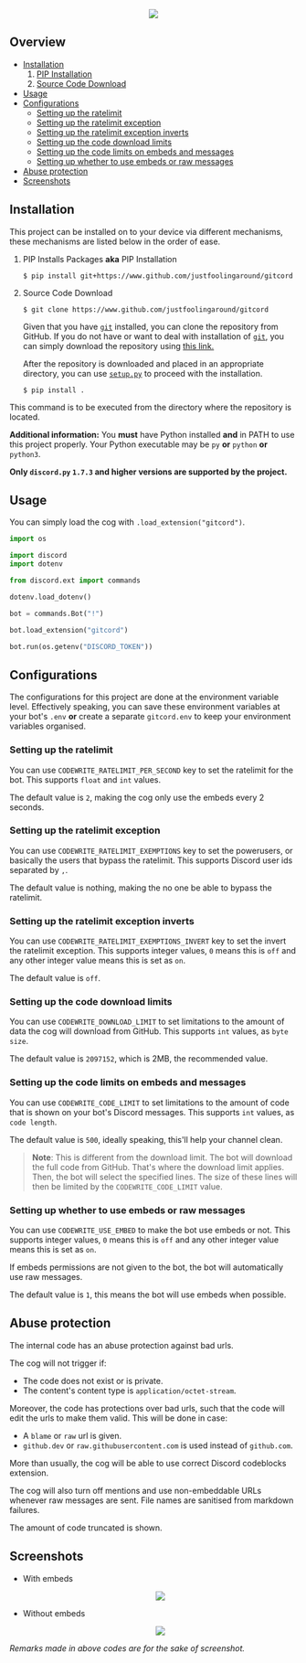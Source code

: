 <p align="center"><img src="https://capsule-render.vercel.app/api?type=soft&fontColor=3ea6ff&text=gitcord&height=150&fontSize=60&desc=The connection cog from Discord to GitHub, for developers by developers.&descAlignY=75&descAlign=60&color=00000000&animation=twinkling"></p>

## Overview

- [Installation](#installation)
    1. [PIP Installation](#pip-installation)
    2. [Source Code Download](#source-code-download)
- [Usage](#usage)
- [Configurations](#configurations)
    - [Setting up the ratelimit](#setting-up-the-ratelimit)
    - [Setting up the ratelimit exception](#setting-up-the-ratelimit-exception)
    - [Setting up the ratelimit exception inverts](#setting-up-the-ratelimit-exception-inverts)
    - [Setting up the code download limits](#setting-up-the-code-download-limits)
    - [Setting up the code limits on embeds and messages](#setting-up-the-code-limits-on-embeds-and-messages)
    - [Setting up whether to use embeds or raw messages](#setting-up-whether-to-use-embeds-or-raw-messages)
- [Abuse protection](#abuse-protection)
- [Screenshots](#screenshots)


## Installation

This project can be installed on to your device via different mechanisms, these mechanisms are listed below in the order of ease.

<ol>

<li id="pip-installation"> PIP Installs Packages <strong>aka</strong> PIP Installation 

    $ pip install git+https://www.github.com/justfoolingaround/gitcord
</li>
<li id="source-code-download"> Source Code Download

    $ git clone https://www.github.com/justfoolingaround/gitcord

Given that you have [`git`](https://git-scm.com/) installed, you can clone the repository from GitHub. If you do not have or want to deal with installation of [`git`](https://git-scm.com/), you can simply download the repository using [this link.](https://github.com/justfoolingaround/gitcord/archive/refs/heads/master.zip)

After the repository is downloaded and placed in an appropriate directory, you can use [`setup.py`](./setup.py) to proceed with the installation.

    $ pip install .
</li>
</ol>
This command is to be executed from the directory where the repository is located.

**Additional information:** You **must** have Python installed **and** in PATH to use this project properly. Your Python executable may be `py` **or** `python` **or** `python3`. 

**Only `discord.py` `1.7.3` and higher versions are supported by the project.**

## Usage

You can simply load the cog with `.load_extension("gitcord")`.

```py
import os

import discord
import dotenv

from discord.ext import commands

dotenv.load_dotenv()

bot = commands.Bot("!")

bot.load_extension("gitcord")

bot.run(os.getenv("DISCORD_TOKEN"))
```

## Configurations

The configurations for this project are done at the environment variable level. Effectively speaking, you can save these environment variables at your bot's `.env` **or** create a separate `gitcord.env` to keep your environment variables organised.

### Setting up the ratelimit

You can use `CODEWRITE_RATELIMIT_PER_SECOND` key to set the ratelimit for the bot. This supports `float` and `int` values. 

The default value is `2`, making the cog only use the embeds every 2 seconds.

### Setting up the ratelimit exception

You can use `CODEWRITE_RATELIMIT_EXEMPTIONS` key to set the powerusers, or basically the users that bypass the ratelimit. This supports Discord user ids separated by `,`.

The default value is nothing, making the no one be able to bypass the ratelimit.

### Setting up the ratelimit exception inverts

You can use `CODEWRITE_RATELIMIT_EXEMPTIONS_INVERT` key to set the invert the ratelimit exception. This supports integer values, `0` means this is `off` and any other integer value means this is set as `on`.

The default value is `off`. 

### Setting up the code download limits

You can use `CODEWRITE_DOWNLOAD_LIMIT` to set limitations to the amount of data the cog will download from GitHub. This supports `int` values, as `byte size`.

The default value is `2097152`, which is 2MB, the recommended value.

### Setting up the code limits on embeds and messages

You can use `CODEWRITE_CODE_LIMIT` to set limitations to the amount of code that is shown on your bot's Discord messages. This supports `int` values, as `code length`.

The default value is `500`, ideally speaking, this'll help your channel clean.

> **Note**: This is different from the download limit. The bot will download the full code from GitHub. That's where the download limit applies. Then, the bot will select the specified lines. The size of these lines will then be limited by the `CODEWRITE_CODE_LIMIT` value.

### Setting up whether to use embeds or raw messages

You can use `CODEWRITE_USE_EMBED` to make the bot use embeds or not. This supports integer values, `0` means this is `off` and any other integer value means this is set as `on`.

If embeds permissions are not given to the bot, the bot will automatically use raw messages.

The default value is `1`, this means the bot will use embeds when possible.

## Abuse protection

The internal code has an abuse protection against bad urls. 

The cog will not trigger if:

- The code does not exist or is private.
- The content's content type is `application/octet-stream`.

Moreover, the code has protections over bad urls, such that the code will edit the urls to make them valid. This will be done in case:

- A `blame` or `raw` url is given.
- `github.dev` or `raw.githubusercontent.com` is used instead of `github.com`.

More than usually, the cog will be able to use correct Discord codeblocks extension.

The cog will also turn off mentions and use non-embeddable URLs whenever raw messages are sent. File names are sanitised from markdown failures.

The amount of code truncated is shown.

## Screenshots


<ul>
<li><p>With embeds</p>

<p align="center"><img src="https://media.discordapp.net/attachments/925026478591188992/982687393079500940/unknown.png"></p>
</li>
<li><p>Without embeds</p>

<p align="center"><img src="https://media.discordapp.net/attachments/925026478591188992/982688033356791838/unknown.png"></p>
</li>
</ul>

*Remarks made in above codes are for the sake of screenshot.*